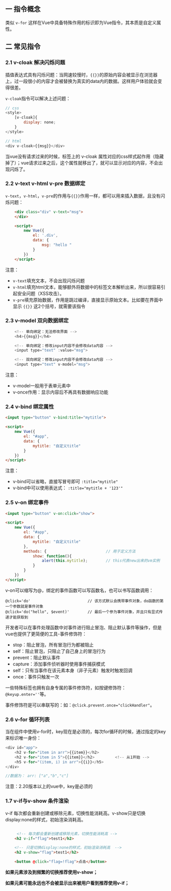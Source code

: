 ## 一 指令概念

类似 `v-for` 这样在Vue中具备特殊作用的标识即为Vue指令，其本质是自定义属性。

## 二 常见指令

### 2.1 v-cloak 解决闪烁问题

插值表达式具有闪烁问题：当网速较慢时，`{{}}`的原始内容会被显示在浏览器上，过一段很小的内容才会被替换为真实的data内的数据。这样用户体验就会变得很差。  

`v-cloak`指令可以解决上述问题：
```js
// css
<style>
    [v-cloak]{
        display: none;
    }
</style>

// html
<div v-cloak>{{msg}}</div>
```

当vue没有请求过来的时候，标签上的 v-cloak 属性对应的css样式起作用（隐藏掉了）；vue请求过来之后，这个属性就移出了，就可以显示对应的内容，不会出现闪烁了。

### 2.2 v-text v-html v-pre 数据绑定

`v-text`，`v-html`，`v-pre`的作用与`{{}}`作用一样，都可以用来插入数据，且没有闪烁问题：
```html
    <div class="div" v-text="msg">
    </div>

    <script>
        new Vue({
            el: '.div',
            data: {
                msg: "hello "
            }
        }) 
    </script>
```

注意：
- `v-text`填充文本，不会出现闪烁问题
- `v-html`填充html文本，能够额外将数据中的标签文本解析出来，所以很容易引起安全问题（XSS攻击）。
- `v-pre`填充原始数据，作用是跳过编译，直接显示原始文本。比如要在界面中显示 `{{}}` 这2个括号，就需要该指令

### 2.3 v-model 双向数据绑定

```js
    <!-- 单向绑定：无法修改界面 -->
    <h4>{{msg}}</h4>

    <!-- 单向绑定：修改input内容不会修改data内容 -->
    <input type="text" :value="msg">

    <!-- 双向绑定：修改input内容不会修改data内容 -->
    <input type="text" v-model="msg">
```

注意：
- v-model一般用于表单元素中
- v-once作用：显示内容后不再具有数据响应功能


### 2.4 v-bind 绑定属性

```html
<input type="button" v-bind:title="mytitle">

<script>
    new Vue({
        el: "#app",
        data: {
            mytitle: "自定义title"
        }
    })
</script>
```

注意：
- v-bind可以省略，直接写冒号即可 `:title="mytitle"`
- v-bind中可以使用表达式： `:title="mytitle + '123'"`

### 2.5 v-on 绑定事件

```html
<input type="button" v-on:click="show">

<script>
    new Vue({
        el: "#app",
        data: {
            mytitle: "自定义title"
        },
        methods: {                          // 用于定义方法
            show: function(){
                alert(this.mytitle);        // this代表new出来的vm实例
            }
        }
    })
</script>
```

v-on可以缩写为@，绑定的事件函数可以写函数名，也可以书写函数调用：
```
@click='do'                         // 该方式默认会携带事件对象，do函数的第一个参数就是事件对象
@click='do("hello", $event)'        // 最后一个参为事件对象，并且只有显式传递才能获取到
```

开发者可以在事件处理函数中对事件进行阻止冒泡、阻止默认事件等操作，但是vue也提供了更简便的工具-事件修饰符：
- stop：阻止冒泡，所有冒泡行为都被阻止
- self：阻止冒泡，只阻止了自己身上的冒泡行为
- prevent：阻止默认事件
- capture：添加事件侦听器时使用事件捕获模式
- self：只有当事件在该元素本身（非子元素）触发时触发回调
- once：事件只触发一次

一些特殊标签也拥有自身专属的事件修饰符，如按键修饰符：`@keyup.enter=''`等。  

事件修饰符是可以串联写的：如：`@click.prevent.once="clickHandler"`。  

### 2.6 v-for  循环列表

当在组件中使用v-for时，key现在是必须的，每次for循环的时候，通过指定的key来标识唯一身份：
```js
<div id="app">
    <h2 v-for="item in arr">{{item}}</h2>
    <h2 v-for="item in 5">{{item}}</h2>         <!-- 从1开始 -->
    <h5 v-for="(item, i) in arr">{{i}}</h5>
</div>

//数据为： arr: ["a","b","c"]
```

注意：2.20版本以上的vue中，key是必须的

### 1.7 v-if与v-show 条件渲染

v-if 每次都会重新创建或移除元素，切换性能消耗高。v-show只是切换display:none的样式，初始渲染消耗高。  

```html

     <!-- 每次都会重新创建或移除元素，切换性能消耗高 -->
    <h2 v-if="flag">test1</h2>

    <!-- 只是切换display:none的样式，初始渲染消耗高  -->
    <h2 v-show="flag">test1</h2>    

    <button @click="flag=!flag">点击</button>
```

**如果元素涉及到频繁的切换推荐使用v-show；**  

**如果元素可能永远也不会被显示出来被用户看到推荐使用v-if；**